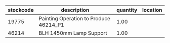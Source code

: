 |stockcode|description|quantity|location|
|---------|-----------|--------|--------|
|19775|Painting Operation to Produce 46214_P1|1.00||
|46214|BLH 1450mm Lamp Support|1.00||
